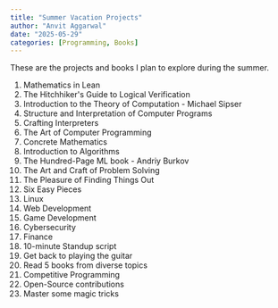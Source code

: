 ```yaml
---
title: "Summer Vacation Projects"
author: "Anvit Aggarwal"
date: "2025-05-29"
categories: [Programming, Books]
---
```


These are the projects and books I plan to explore during the summer.

1. Mathematics in Lean
2. The Hitchhiker's Guide to Logical Verification
3. Introduction to the Theory of Computation - Michael Sipser
4. Structure and Interpretation of Computer Programs
5. Crafting Interpreters
6. The Art of Computer Programming
7. Concrete Mathematics
8. Introduction to Algorithms
9. The Hundred-Page ML book - Andriy Burkov
10. The Art and Craft of Problem Solving
11. The Pleasure of Finding Things Out
12. Six Easy Pieces
13. Linux
14. Web Development
15. Game Development
16. Cybersecurity
17. Finance
18. 10-minute Standup script
19. Get back to playing the guitar
21. Read 5 books from diverse topics
22. Competitive Programming
23. Open-Source contributions
24. Master some magic tricks
